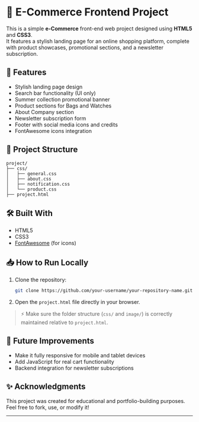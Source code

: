 # 🛒 E-Commerce Frontend Project

This is a simple **e-Commerce** front-end web project designed using **HTML5** and **CSS3**.  
It features a stylish landing page for an online shopping platform, complete with product showcases, promotional sections, and a newsletter subscription.

## 🚀 Features

- Stylish landing page design
- Search bar functionality (UI only)
- Summer collection promotional banner
- Product sections for Bags and Watches
- About Company section
- Newsletter subscription form
- Footer with social media icons and credits
- FontAwesome icons integration

## 📂 Project Structure

```
project/
├── css/
│   ├── general.css
│   ├── about.css
│   ├── notification.css
│   └── product.css
├── project.html
```

## 🛠️ Built With

- HTML5
- CSS3
- [FontAwesome](https://fontawesome.com/) (for icons)

## 📥 How to Run Locally

1. Clone the repository:
   ```bash
   git clone https://github.com/your-username/your-repository-name.git
   ```
2. Open the `project.html` file directly in your browser.

> ⚡ Make sure the folder structure (`css/` and `image/`) is correctly maintained relative to `project.html`.

## 📑 Future Improvements

- Make it fully responsive for mobile and tablet devices
- Add JavaScript for real cart functionality
- Backend integration for newsletter subscriptions

## ✨ Acknowledgments

This project was created for educational and portfolio-building purposes.  
Feel free to fork, use, or modify it!

---
